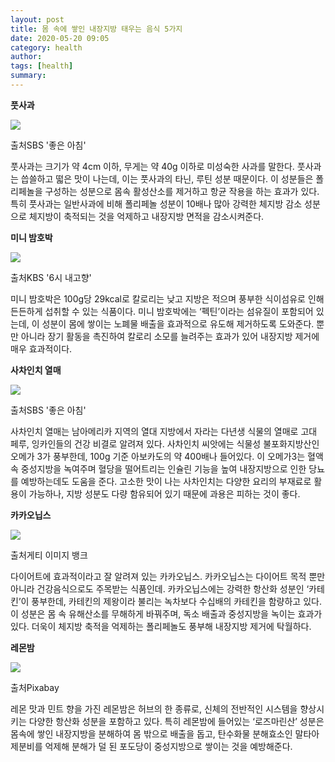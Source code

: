 ```yaml
---
layout: post
title: 몸 속에 쌓인 내장지방 태우는 음식 5가지
date: 2020-05-20 09:05
category: health
author: 
tags: [health]
summary: 
---
```



**풋사과**

![](https://img1.daumcdn.net/thumb/R720x0/?fname=https%3A%2F%2Ft1.daumcdn.net%2Fliveboard%2Finterstella-story%2F9fe1074d7ca64c31beb9ad10b554defc.JPG)

출처SBS '좋은 아침'

풋사과는 크기가 약 4cm 이하, 무게는 약 40g 이하로 미성숙한 사과를 말한다. 풋사과는 씁쓸하고 떫은 맛이 나는데, 이는 풋사과의 타닌, 루틴 성분 때문이다. 이 성분들은 폴리페놀을 구성하는 성분으로 몸속 활성산소를 제거하고 항균 작용을 하는 효과가 있다. 특히 풋사과는 일반사과에 비해 폴리페놀 성분이 10배나 많아 강력한 체지방 감소 성분으로 체지방이 축적되는 것을 억제하고 내장지방 면적을 감소시켜준다.

**미니 밤호박**

![](https://img1.daumcdn.net/thumb/R720x0/?fname=https%3A%2F%2Ft1.daumcdn.net%2Fliveboard%2Finterstella-story%2F420ee8ae3fed48c49dc6ade1521a4fc7.JPG)

출처KBS '6시 내고향'

미니 밤호박은 100g당 29kcal로 칼로리는 낮고 지방은 적으며 풍부한 식이섬유로 인해 든든하게 섭취할 수 있는 식품이다. 미니 밤호박에는 ‘펙틴’이라는 섬유질이 포함되어 있는데, 이 성분이 몸에 쌓이는 노폐물 배출을 효과적으로 유도해 제거하도록 도와준다. 뿐만 아니라 장기 활동을 촉진하여 칼로리 소모를 늘려주는 효과가 있어 내장지방 제거에 매우 효과적이다.

**사차인치 열매**

![](https://img1.daumcdn.net/thumb/R720x0/?fname=https%3A%2F%2Ft1.daumcdn.net%2Fliveboard%2Finterstella-story%2Fabaf20f9858c43d3845a4877cf95141a.JPG)

출처SBS '좋은 아침'

사차인치 열매는 남아메리카 지역의 열대 지방에서 자라는 다년생 식물의 열매로 고대 페루, 잉카인들의 건강 비결로 알려져 있다. 사차인치 씨앗에는 식물성 불포화지방산인 오메가 3가 풍부한데, 100g 기준 아보카도의 약 400배나 들어있다. 이 오메가3는 혈액 속 중성지방을 녹여주며 혈당을 떨어트리는 인슐린 기능을 높여 내장지방으로 인한 당뇨를 예방하는데도 도움을 준다. 고소한 맛이 나는 사차인치는 다양한 요리의 부재료로 활용이 가능하나, 지방 성분도 다량 함유되어 있기 때문에 과용은 피하는 것이 좋다.

**카카오닙스**

![](https://img1.daumcdn.net/thumb/R720x0/?fname=https%3A%2F%2Ft1.daumcdn.net%2Fliveboard%2Finterstella-story%2F122ef53ae14b4185841e0b9046fd3946.JPG)

출처게티 이미지 뱅크

다이어트에 효과적이라고 잘 알려져 있는 카카오닙스. 카카오닙스는 다이어트 목적 뿐만 아니라 건강음식으로도 주목받는 식품인데. 카카오닙스에는 강력한 항산화 성분인 ‘카테킨’이 풍부한데, 카테킨의 제왕이라 불리는 녹차보다 수십배의 카테킨을 함량하고 있다. 이 성분은 몸 속 유해산소를 무해하게 바꿔주며, 독소 배출과 중성지방을 녹이는 효과가 있다. 더욱이 체지방 축적을 억제하는 폴리페놀도 풍부해 내장지방 제거에 탁월하다.

**레몬밤**

![](https://img1.daumcdn.net/thumb/R720x0/?fname=https%3A%2F%2Ft1.daumcdn.net%2Fliveboard%2Finterstella-story%2Fc8c7e9fd06554e518f95554762c1de35.png)

출처Pixabay

레몬 맛과 민트 향을 가진 레몬밤은 허브의 한 종류로, 신체의 전반적인 시스템을 향상시키는 다양한 항산화 성분을 포함하고 있다. 특히 레몬밤에 들어있는 ‘로즈마린산’ 성분은 몸속에 쌓인 내장지방을 분해하여 몸 밖으로 배출을 돕고, 탄수화물 분해효소인 말타아제분비를 억제해 분해가 덜 된 포도당이 중성지방으로 쌓이는 것을 예방해준다.